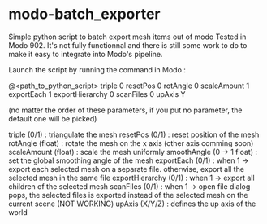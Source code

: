 # modo-batch_exporter
Simple python script to batch export mesh items out of modo
Tested in Modo 902. It's not fully functionnal and there is still some work to do to make it easy to integrate into Modo's pipeline.

Launch the script by running the command in Modo :

@<path_to_python_script> triple 0 resetPos 0 rotAngle 0 scaleAmount 1 exportEach 1 exportHierarchy 0 scanFiles 0 upAxis Y

(no matter the order of these parameters, if you put no parameter, the default one will be picked)

triple (0/1) : triangulate the mesh
resetPos (0/1) : reset position of the mesh
rotAngle (float) : rotate the mesh on the x axis (other axis comming soon)
scaleAmount (float) : scale the mesh uniformly
smoothAngle (0 -> 1 float) : set the global smoothing angle of the mesh
exportEach (0/1) : when 1 -> export each selected mesh on a separate file. otherwise, export all the selected mesh in the same file
exportHierarchy (0/1) : when 1 -> export all children of the selected mesh
scanFiles (0/1) : when 1 -> open file dialog pops, the selected files is exported instead of the selected mesh on the current scene (NOT WORKING)
upAxis (X/Y/Z) : defines the up axis of the world
